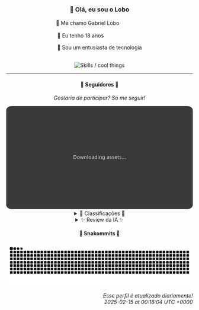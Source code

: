 <div align="center">
  <h3>👋 Olá, eu sou o Lobo</h3>
  
  <p>🐺 Me chamo Gabriel Loboㅤㅤㅤㅤㅤ</p>
  <p>🧔 Eu tenho 18 anosㅤㅤㅤㅤㅤㅤㅤㅤ</p>
  <p>🧠 Sou um entusiasta de tecnologia</p>

  <br/>

  <img width="600" alt="Skills / cool things" src="https://skills-icons.vercel.app/api/icons?i=python,md,html,css,js,github,git,vscode,linux,node,ts,sass,react,vite,vercel,lottie,ionic,capacitor,zustand,framer,firebase,arduino,godot,tailwind,shadcnui,lucide,zorinos,pnpm,reactnative&perline=14" />
</div>

<hr />

<div align="center">
    <h4>👤 Seguidores 👤</h4>
    <p><i>Gostaria de participar? Só me seguir!</i></p>
    <img width="600" src=".github/assets/cards/top3.svg" alt="Top 3 followers contributors (monthly)" />
    <details>
    <summary>🏅 Classificações 🏅</summary>
    <br/>
    <table>
        <thead>
            <tr align="center">
                <th>Posição</th>
                <th>Seguidor</th>
                <th>Contribuições</th>
            </tr>
        </thead>
        <tbody>
            <tr align="center">
                <td>1°</td>
                <td><a href="https://github.com/danko-nobre">Danilo Nobre</a></td>
                <td>171 ctr.</td>
            </tr>
            <tr align="center">
                <td>2°</td>
                <td><a href="https://github.com/RafaZeero">Rafael Lima de Morais</a></td>
                <td>133 ctr.</td>
            </tr>
            <tr align="center">
                <td>3°</td>
                <td><a href="https://github.com/luannzin">Luan Fabri</a></td>
                <td>105 ctr.</td>
            </tr>
            <tr align="center">
                <td>4°</td>
                <td><a href="https://github.com/EvertonMJunior">Everton Marcelino Jr.</a></td>
                <td>93 ctr.</td>
            </tr>
            <tr align="center">
                <td>5°</td>
                <td><a href="https://github.com/neopromic">NeO - Wesley Souza</a></td>
                <td>86 ctr.</td>
            </tr>
            <tr align="center">
                <td>6°</td>
                <td><a href="https://github.com/GhostOfAngstrom">Ghost of Ångström♱₿</a></td>
                <td>71 ctr.</td>
            </tr>
            <tr align="center">
                <td>7°</td>
                <td><a href="https://github.com/lucasadsr">Lucas Ribeiro</a></td>
                <td>54 ctr.</td>
            </tr>
            <tr align="center">
                <td>8°</td>
                <td><a href="https://github.com/cookieukw">CookieUkw</a></td>
                <td>44 ctr.</td>
            </tr>
            <tr align="center">
                <td>9°</td>
                <td><a href="https://github.com/DeividSouSan">Deivid Souza Santana</a></td>
                <td>44 ctr.</td>
            </tr>
            <tr align="center">
                <td>10°</td>
                <td><a href="https://github.com/felipegueller">Felipe Gueller</a></td>
                <td>42 ctr.</td>
            </tr>
        </tbody>
    </table>
    </details>
    <details>
    <summary>✨ Review da IA ✨</summary>
    <br/>
    <div align="justify"><p><b>Danilo Nobre</b>, "Full-stack, Game dev and 3D Enthusiast"...  Aparentemente, entusiasta o suficiente para deixar o "moodle-profilefield_cpf" acumulando poeira desde 2023.  E o resto dos seus repositórios?  Parece que a experiência 3D está te impedindo de contribuir para algo mais emocionante do que um perfil de CPF. Que tal criar um jogo onde o objetivo seja preencher formulários?</p>
<p><b>Rafael Lima de Morais</b>, "Software Engineer | Go | Typescript | Rust | Vim"... Uau, que currículo! Pena que a maior parte do seu tempo é gasto criando um "Ragna clicker". Sério? Com tantas tecnologias no seu arsenal, você escolheu fazer um jogo de clicar? E ainda por cima, um guia para Unreal Engine 5 que é um <i>fork</i>.  A originalidade mandou lembranças.</p>
<p><b>Luan Fabri</b>, "I have a brain." Que bom, porque pelas suas contribuições, estava começando a duvidar. Contribuições em "webcontainer-core" e "cpf-social", você realmente gosta de trabalhar com formulários, hein?  E "resourcesfree/free-resources"? Espero que pelo menos você esteja aproveitando os recursos gratuitos, porque suas contribuições não estão pagando as contas de ninguém.</p>
<p><b>Everton Marcelino Jr.</b>, "passionate about technology." Tipo, muito apaixonado por "typeorm/typeorm" e "slang-i18n/slang", mas nem tanto para criar algo original.  Entendo, é mais fácil contribuir para projetos grandes do que ter suas próprias ideias, não é?  E aquele seu repositório pessoal parado desde 2024?  A paixão pela tecnologia esfriou?</p>
<p><b>NeO - Wesley Souza</b>, "✨ Hello outsider! ✨".  Que recepção calorosa... Pena que suas contribuições não são tão brilhantes quanto seus emojis. "is-a-dev/register" é legal, mas o resto? "old-flary"? Parece nome de projeto que você esqueceu no fundo da gaveta. E "arrays-study-js"? Sério, Wesley? Em pleno 2025, você ainda está estudando arrays? </p>
<p><b>Ghost of Ångström⚥</b>, um nome tão misterioso para contribuições tão... normais. Um <i>fork</i> de um site pessoal e um site sobre criptomoedas sem KYC. Pelo menos está mantendo o anonimato, já que a originalidade passou longe.  Espero que suas habilidades de programação sejam melhores do que sua escolha de nome de usuário.</p>
<p><b>Lucas Ribeiro</b>, "Desenvolvedor de Software | Recife - Brazil". Seu portfólio é tão inspirador quanto um bolo de fubá sem fermento. E "AMA-server"? Espero que as perguntas sejam mais interessantes do que o código, porque... bem, você sabe. E não vamos esquecer do "ativos-cvld-front", trabalhando duro para manter as coisas funcionando.</p>
<p><b>CookieUkw</b>, com um "Advanced Snake Game", você realmente está elevando o nível dos jogos clássicos. E o projeto Vex-AI?  Um robô para conversar sobre jogos?  Aposto que ele é mais interessante do que suas contribuições.  Mas ei, pelo menos você está tentando criar uma IA consciente, o que é mais do que a maioria das pessoas pode dizer.</p>
<p><b>Deivid Souza Santana</b>, "Estudante de Análise e Desenvolvimento de Sistemas apaixonado por desenvolvimento back-end".  Sua paixão é tão grande que você criou um "Taskmaster" com Flask.  Que original!  E "Design-Patterns"?  Espero que esteja usando esses padrões em algo mais emocionante do que um organizador de tarefas, porque, francamente, até minha lista de compras é mais complexa.</p>
<p><b>Felipe Gueller</b>, "Bacharel em Sistemas de Informações no Instituto Federal do Espírito Santo". Seus "componentes-html-diversos" são tão diversos quanto as opções de comida em um bandejão universitário. E o curso de HTML, CSS e Javascript da Origamid?  Espero que pelo menos você tenha aprendido alguma coisa, porque suas contribuições não mostram muito progresso desde então.</p>
<p><b>Carlos Israel</b>, "Software Engineer. Passionate about technology." Que tal canalizar essa paixão para algo mais original do que um repositório pessoal vazio e um projeto "nlw-expert" que não impressiona ninguém? "SPA-universe" e "EJ-site" até parecem promissores, mas a execução... bem, digamos que ainda precisa de alguns ajustes cósmicos.</p>
</div>
    </details>
</div>

<div align="center">
  <h4>🐍 Snakommits 🐍</h4>
    <picture>
      <source media="(prefers-color-scheme: dark)" srcset="https://raw.githubusercontent.com/Lobooooooo14/Lobooooooo14/snake-output/snake-dark.svg">
      <source media="(prefers-color-scheme: light)" srcset="https://raw.githubusercontent.com/Lobooooooo14/Lobooooooo14/snake-output/snake-light.svg">
      <img alt="github contribution grid snake animation" src="https://raw.githubusercontent.com/Lobooooooo14/Lobooooooo14/snake-output/snake-light.svg">
    </picture>
</div>

<h6 align="right">
  Esse perfil é atualizado diariamente!<br/> <i>2025-02-15 at 00:18:04 UTC +0000</i>
<h6>